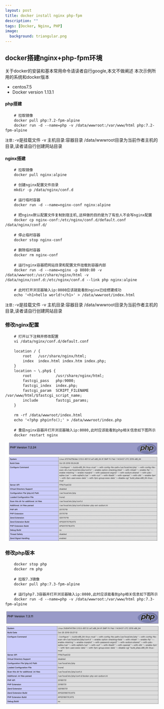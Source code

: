 ```yaml
---
layout: post
title: docker install nginx php-fpm
description: ""
tags: [Docker, Nginx, PHP]
image:
  background: triangular.png
---
```


## docker搭建nginx+php-fpm环境

关于docker的安装和基本常用命令请读者自行google,本文不做阐述
本次示例所用的系统和docker版本
* centos7.5
* Docker version 1.13.1

#### php搭建
```
    # 拉取镜像
    docker pull php:7.2-fpm-alpine
    docker run -d --name=php -v /data/wwwroot:/var/www/html php:7.2-fpm-alpine 
```
`注意:`-v是挂载文件 -v 主机目录:容器目录 /data/wwwroot目录为当前作者主机的目录,读者请自行创建网站目录

#### nginx搭建
```
    # 拉取镜像
    docker pull nginx:alpine
    
    # 创建nginx配置文件目录
    mkdir -p /data/nginx/conf.d
    
    # 运行临时容器
    docker run -d --name=nginx-conf nginx:alpine
    
    # 把nginx默认配置文件复制到宿主机,这样做的目的是为了有些人不会写nginx配置
    docker cp nginx-conf:/etc/nginx/conf.d/default.conf /data/nginx/conf.d/
    
    # 停止临时容器
    docker stop nginx-conf
    
    # 删除临时容器
    docker rm nginx-conf
    
    # 运行nginx容器把网站目录和配置文件挂载到容器内部
    docker run -d --name=nginx -p 8080:80 -v /data/wwwroot:/usr/share/nginx/html -v /data/nginx/conf.d:/etc/nginx/conf.d --link php nginx:alpine
    
    # 此时打开浏览器输入ip:8080应该就能看到nginx已经搭建成功
    echo '<h1>hello world!</h1>' > /data/wwwroot/index.html
```
`注意:`-v是挂载文件 -v 主机目录:容器目录 /data/wwwroot目录为当前作者主机的目录,读者请自行创建网站目录

### 修改nginx配置
```
    # 打开以下注释并修改配置
    vi /data/nginx/conf.d/default.conf
    
    location / {
        root   /usr/share/nginx/html;
        index  index.html index.htm index.php;
    }
    location ~ \.php$ {
        root           /usr/share/nginx/html;
        fastcgi_pass   php:9000;
        fastcgi_index  index.php;
        fastcgi_param  SCRIPT_FILENAME  /var/www/html/$fastcgi_script_name;
        include        fastcgi_params;
    }
    
    rm -rf /data/wwwroot/index.html
    echo '<?php phpinfo();' > /data/wwwroot/index.php
    
    # 重启nginx容器并打开浏览器输入ip:8080,此时应该能看到php相关信息如下图所示
    docker restart nginx
```

![lazy-md-syntax](../images/docker/nginx-php-fpm01.png)

### 修改php版本
```
    docker stop php
    docker rm php
    
    # 拉取7.3镜像
    docker pull php:7.3-fpm-alpine
    
    # 运行php7.3容器并打开浏览器输入ip:8080,此时应该能看到php相关信息如下图所示
    docker run -d --name=php -v /data/wwwroot:/var/www/html php:7.3-fpm-alpine
```
![lazy-md-syntax](../images/docker/nginx-php-fpm02.png)

